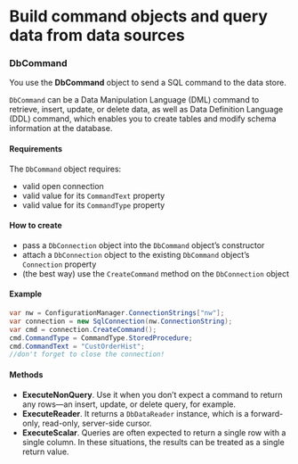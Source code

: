# Build command objects and query data from data sources

### DbCommand

You use the **DbCommand** object to send a SQL command to the data store.

`DbCommand` can be a Data Manipulation Language \(DML\) command to retrieve, insert, update, or delete data, as well as Data Definition Language \(DDL\) command, which enables you to create tables and modify schema information at the database.

#### Requirements

The `DbCommand` object requires:

* valid open connection
* valid value for its `CommandText` property
* valid value for its `CommandType` property

#### How to create

* pass a `DbConnection` object into the `DbCommand` object’s constructor
* attach a `DbConnection` object to the existing `DbCommand` object’s `Connection` property
* \(the best way\) use the `CreateCommand` method on the `DbConnection` object

#### Example

```csharp
var nw = ConfigurationManager.ConnectionStrings["nw"];
var connection = new SqlConnection(nw.ConnectionString);
var cmd = connection.CreateCommand();
cmd.CommandType = CommandType.StoredProcedure;
cmd.CommandText = "CustOrderHist";
//don't forget to close the connection!
```

#### Methods

* **ExecuteNonQuery**. Use it when you don’t expect a command to return any rows—an insert, update, or delete query, for example.
* **ExecuteReader**. It returns a `DbDataReader` instance, which is a forward-only, read-only, server-side cursor.
* **ExecuteScalar**. Queries are often expected to return a single row with a single column. In these situations, the results can be treated as a single return value.

